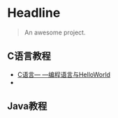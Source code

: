 # Headline

> An awesome project.



## C语言教程
* [C语言— —编程语言与HelloWorld](docs/C/C语言-编程语言与HelloWorld.md)
* 

## Java教程